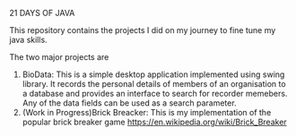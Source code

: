 21 DAYS OF JAVA

This repository contains the projects I did on my journey to fine tune my java skills. 

The two major projects are 
1. BioData: This is a simple desktop application implemented using swing library. It records the personal details of members of an organisation to a database and provides an interface to search for recorder memebers. Any of the data fields can be used as a search parameter.
2. (Work in Progress)Brick Breacker: This is my implementation of the popular brick breaker game https://en.wikipedia.org/wiki/Brick_Breaker
